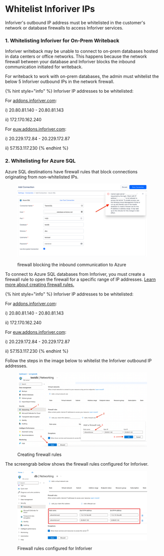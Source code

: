 # Whitelist Inforiver IPs

Inforiver's outbound IP address must be whitelisted in the customer's network or database firewalls to access Inforiver services.&#x20;

### 1. Whitelisting Inforiver for On-Prem Writeback

Inforiver writeback may be unable to connect to on-prem databases hosted in data centers or office networks. This happens because the network firewall between your database and Inforiver blocks the inbound communication initiated for writeback.&#x20;

For writeback to work with on-prem databases, the admin must whitelist the below 5 Inforiver outbound IPs in the network firewall.

{% hint style="info" %}
Inforiver IP addresses to be whitelisted:

For [addons.inforiver.com](https://addons.inforiver.com):

i) 20.80.81.140 - 20.80.81.143&#x20;

ii) 172.170.162.240

For [euw.addons.inforiver.com](https://euw.addons.inforiver.com):&#x20;

i) 20.229.172.84 - 20.229.172.87

ii) 57.153.117.230
{% endhint %}

### 2. Whitelisting for Azure SQL

Azure SQL destinations have firewall rules that block connections originating from non-whitelisted IPs.&#x20;

<figure><img src="../../../.gitbook/assets/image (3) (18).png" alt=""><figcaption><p>firewall blocking the inbound communication to Azure</p></figcaption></figure>

To connect to Azure SQL databases from Inforiver, you must create a firewall rule to open the firewall for a specific range of IP addresses. [Learn more about creating firewall rules.](https://learn.microsoft.com/en-us/azure/azure-sql/database/firewall-create-server-level-portal-quickstart?view=azuresql)

{% hint style="info" %}
Inforiver IP addresses to be whitelisted:

For [addons.inforiver.com](https://addons.inforiver.com):

i) 20.80.81.140 - 20.80.81.143&#x20;

ii) 172.170.162.240

For [euw.addons.inforiver.com](https://euw.addons.inforiver.com):&#x20;

i) 20.229.172.84 - 20.229.172.87

ii) 57.153.117.230
{% endhint %}

Follow the steps in the image below to whitelist the Inforiver outbound IP addresses.&#x20;

<figure><img src="../../../.gitbook/assets/image (9) (7).png" alt=""><figcaption><p>Creating firewall rules</p></figcaption></figure>

The screengrab below shows the firewall rules configured for Inforiver.

<figure><img src="../../../.gitbook/assets/image (1) (1) (1) (1) (1) (1) (1) (1) (1) (1) (1) (1) (1) (1) (1) (1) (1) (1) (1) (1) (1) (1) (1) (1) (1) (1) (1) (1) (1) (1) (1) (1) (1) (1) (1) (1) (1) (1) (1) (1) (1) (1) (1) (1) (1) (1) (1) (1) (1) (1) (1) (1) (1) (1) (1) (1) (1) (1) (1) (1)   (6).png" alt=""><figcaption><p>Firewall rules configured for Inforiver</p></figcaption></figure>
